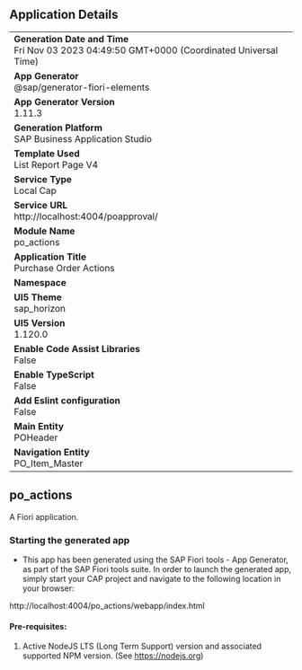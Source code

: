 ## Application Details
|               |
| ------------- |
|**Generation Date and Time**<br>Fri Nov 03 2023 04:49:50 GMT+0000 (Coordinated Universal Time)|
|**App Generator**<br>@sap/generator-fiori-elements|
|**App Generator Version**<br>1.11.3|
|**Generation Platform**<br>SAP Business Application Studio|
|**Template Used**<br>List Report Page V4|
|**Service Type**<br>Local Cap|
|**Service URL**<br>http://localhost:4004/poapproval/
|**Module Name**<br>po_actions|
|**Application Title**<br>Purchase Order Actions|
|**Namespace**<br>|
|**UI5 Theme**<br>sap_horizon|
|**UI5 Version**<br>1.120.0|
|**Enable Code Assist Libraries**<br>False|
|**Enable TypeScript**<br>False|
|**Add Eslint configuration**<br>False|
|**Main Entity**<br>POHeader|
|**Navigation Entity**<br>PO_Item_Master|

## po_actions

A Fiori application.

### Starting the generated app

-   This app has been generated using the SAP Fiori tools - App Generator, as part of the SAP Fiori tools suite.  In order to launch the generated app, simply start your CAP project and navigate to the following location in your browser:

http://localhost:4004/po_actions/webapp/index.html

#### Pre-requisites:

1. Active NodeJS LTS (Long Term Support) version and associated supported NPM version.  (See https://nodejs.org)



